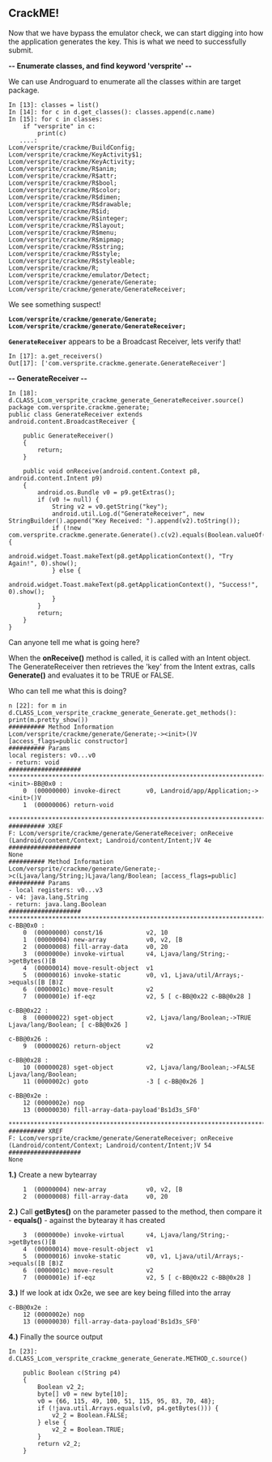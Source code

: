 CrackME!
--------

Now that we have bypass the emulator check, we can start digging into how the application generates the key.  This is what we need to successfully submit.

**-- Enumerate classes, and find keyword 'versprite' --**

We can use Androguard to enumerate all the classes within are target package.

```
In [13]: classes = list()
In [14]: for c in d.get_classes(): classes.append(c.name)
In [15]: for c in classes:
    if "versprite" in c:
        print(c)
   ....:
Lcom/versprite/crackme/BuildConfig;
Lcom/versprite/crackme/KeyActivity$1;
Lcom/versprite/crackme/KeyActivity;
Lcom/versprite/crackme/R$anim;
Lcom/versprite/crackme/R$attr;
Lcom/versprite/crackme/R$bool;
Lcom/versprite/crackme/R$color;
Lcom/versprite/crackme/R$dimen;
Lcom/versprite/crackme/R$drawable;
Lcom/versprite/crackme/R$id;
Lcom/versprite/crackme/R$integer;
Lcom/versprite/crackme/R$layout;
Lcom/versprite/crackme/R$menu;
Lcom/versprite/crackme/R$mipmap;
Lcom/versprite/crackme/R$string;
Lcom/versprite/crackme/R$style;
Lcom/versprite/crackme/R$styleable;
Lcom/versprite/crackme/R;
Lcom/versprite/crackme/emulator/Detect;
Lcom/versprite/crackme/generate/Generate;
Lcom/versprite/crackme/generate/GenerateReceiver;
```

We see something suspect! 

**```Lcom/versprite/crackme/generate/Generate;
Lcom/versprite/crackme/generate/GenerateReceiver;```**

**```GenerateReceiver```** appears to be a Broadcast Receiver, lets verify that!

```
In [17]: a.get_receivers()
Out[17]: ['com.versprite.crackme.generate.GenerateReceiver']
```

**-- GenerateReceiver --**

```
In [18]: d.CLASS_Lcom_versprite_crackme_generate_GenerateReceiver.source()
package com.versprite.crackme.generate;
public class GenerateReceiver extends android.content.BroadcastReceiver {

    public GenerateReceiver()
    {
        return;
    }

    public void onReceive(android.content.Context p8, android.content.Intent p9)
    {
        android.os.Bundle v0 = p9.getExtras();
        if (v0 != null) {
            String v2 = v0.getString("key");
            android.util.Log.d("GenerateReceiver", new StringBuilder().append("Key Received: ").append(v2).toString());
            if (!new com.versprite.crackme.generate.Generate().c(v2).equals(Boolean.valueOf(1))) {
                android.widget.Toast.makeText(p8.getApplicationContext(), "Try Again!", 0).show();
            } else {
                android.widget.Toast.makeText(p8.getApplicationContext(), "Success!", 0).show();
            }
        }
        return;
    }
}
```
Can anyone tell me what is going here?

When the **onReceive()** method is called, it is called with an Intent object.  The GenerateReceiver then retrieves the 'key' from the Intent extras, calls **Generate()** and evaluates it to be TRUE or FALSE.

Who can tell me what this is doing?

```
n [22]: for m in d.CLASS_Lcom_versprite_crackme_generate_Generate.get_methods(): print(m.pretty_show())
########## Method Information
Lcom/versprite/crackme/generate/Generate;-><init>()V [access_flags=public constructor]
########## Params
local registers: v0...v0
- return: void
####################
***************************************************************************
<init>-BB@0x0 :
	0  (00000000) invoke-direct       v0, Landroid/app/Application;-><init>()V
	1  (00000006) return-void

***************************************************************************
########## XREF
F: Lcom/versprite/crackme/generate/GenerateReceiver; onReceive (Landroid/content/Context; Landroid/content/Intent;)V 4e
####################
None
########## Method Information
Lcom/versprite/crackme/generate/Generate;->c(Ljava/lang/String;)Ljava/lang/Boolean; [access_flags=public]
########## Params
- local registers: v0...v3
- v4: java.lang.String
- return: java.lang.Boolean
####################
***************************************************************************
c-BB@0x0 :
	0  (00000000) const/16            v2, 10
	1  (00000004) new-array           v0, v2, [B
	2  (00000008) fill-array-data     v0, 20
	3  (0000000e) invoke-virtual      v4, Ljava/lang/String;->getBytes()[B
	4  (00000014) move-result-object  v1
	5  (00000016) invoke-static       v0, v1, Ljava/util/Arrays;->equals([B [B)Z
	6  (0000001c) move-result         v2
	7  (0000001e) if-eqz              v2, 5 [ c-BB@0x22 c-BB@0x28 ]

c-BB@0x22 :
	8  (00000022) sget-object         v2, Ljava/lang/Boolean;->TRUE Ljava/lang/Boolean; [ c-BB@0x26 ]

c-BB@0x26 :
	9  (00000026) return-object       v2

c-BB@0x28 :
	10 (00000028) sget-object         v2, Ljava/lang/Boolean;->FALSE Ljava/lang/Boolean;
	11 (0000002c) goto                -3 [ c-BB@0x26 ]

c-BB@0x2e :
	12 (0000002e) nop
	13 (00000030) fill-array-data-payload'Bs1d3s_SF0'

***************************************************************************
########## XREF
F: Lcom/versprite/crackme/generate/GenerateReceiver; onReceive (Landroid/content/Context; Landroid/content/Intent;)V 54
####################
None
```

**1.)** Create a new bytearray

```
	1  (00000004) new-array           v0, v2, [B
	2  (00000008) fill-array-data     v0, 20
```

**2.)** Call **getBytes()** on the parameter passed to the method, then compare it - **equals()** - against the bytearay it has created

```
	3  (0000000e) invoke-virtual      v4, Ljava/lang/String;->getBytes()[B
	4  (00000014) move-result-object  v1
	5  (00000016) invoke-static       v0, v1, Ljava/util/Arrays;->equals([B [B)Z
	6  (0000001c) move-result         v2
	7  (0000001e) if-eqz              v2, 5 [ c-BB@0x22 c-BB@0x28 ]
```

**3.)** If we look at idx 0x2e, we see are key being filled into the array

```
c-BB@0x2e :
	12 (0000002e) nop
	13 (00000030) fill-array-data-payload'Bs1d3s_SF0'
```
**4.)**  Finally the source output

```
In [23]: d.CLASS_Lcom_versprite_crackme_generate_Generate.METHOD_c.source()

    public Boolean c(String p4)
    {
        Boolean v2_2;
        byte[] v0 = new byte[10];
        v0 = {66, 115, 49, 100, 51, 115, 95, 83, 70, 48};
        if (!java.util.Arrays.equals(v0, p4.getBytes())) {
            v2_2 = Boolean.FALSE;
        } else {
            v2_2 = Boolean.TRUE;
        }
        return v2_2;
    }
```

